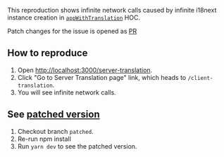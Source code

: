 This reproduction shows infinite network calls caused by infinite i18next instance creation in [`appWithTranslation`](https://github.com/i18next/next-i18next/blob/v14.0.3/src/appWithTranslation.tsx) HOC.

Patch changes for the issue is opened as [PR](https://github.com/i18next/next-i18next/pull/2226) 

## How to reproduce

1. Open [http://localhost:3000/server-translation](http://localhost:3000).
2. Click "Go to Server Translation page" link, which heads to `/client-translation`.
3. You will see infinite network calls.

## See [patched version](https://github.com/i18next/next-i18next/pull/2226)

1. Checkout branch `patched`.
2. Re-run npm install
3. Run `yarn dev` to see the patched version.
